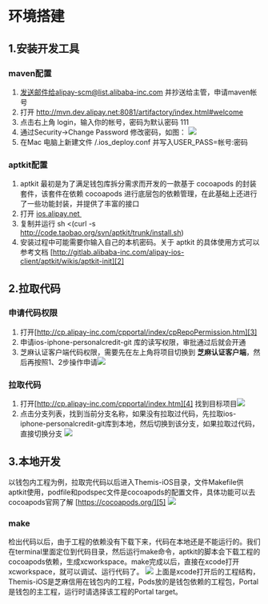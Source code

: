 # 环境搭建
## 1.安装开发工具
### maven配置
1. 发送邮件给alipay-scm@list.alibaba-inc.com 并抄送给主管，申请maven帐号
2.  打开 http://mvn.dev.alipay.net:8081/artifactory/index.html#welcome
3.  点击右上角 login，输入你的帐号，密码为默认密码 111
4.  通过Security-\>Change Password 修改密码，如图： ![][image-1]
5.  在Mac 电脑上新建文件 /.ios_deploy.conf 并写入USER_PASS=帐号:密码

### aptkit配置
1. aptkit 最初是为了满足钱包库拆分需求而开发的一款基于 cocoapods 的封装套件，该套件在依赖 cocoapods 进行底层包的依赖管理，在此基础上还进行了一些功能封装，并提供了丰富的接口
2. 打开 [ios.alipay.net ][1]
3. 复制并运行 sh \<(curl -s http://code.taobao.org/svn/aptkit/trunk/install.sh)
4. 安装过程中可能需要你输入自己的本机密码。关于 aptkit 的具体使用方式可以参考文档 [http://gitlab.alibaba-inc.com/alipay-ios-client/aptkit/wikis/aptkit-init][2]

## 2.拉取代码
### 申请代码权限
1. 打开[http://cp.alipay-inc.com/cpportal/index/cpRepoPermission.htm][3]
2. 申请ios-iphone-personalcredit-git 库的读写权限，审批通过后就会开通
3. 芝麻认证客户端代码权限，需要先在左上角将项目切换到 **芝麻认证客户端**，然后再按照1、2步操作申请![][image-2]

### 拉取代码
1. 打开[http://cp.alipay-inc.com/cpportal/index.htm][4] 找到目标项目![][image-3]
2.  点击分支列表，找到当前分支名称，如果没有拉取过代码，先拉取ios-iphone-personalcredit-git库到本地，然后切换到该分支，如果拉取过代码，直接切换分支 ![][image-4]

## 3.本地开发
以钱包内工程为例，拉取完代码以后进入Themis-iOS目录，文件Makefile供aptkit使用，podfile和podspec文件是cocoapods的配置文件，具体功能可以去cocoapods官网了解 [https://cocoapods.org/][5] ![][image-5]
### make
检出代码以后，由于工程的依赖没有下载下来，代码在本地还是不能运行的。我们在terminal里面定位到代码目录，然后运行make命令，aptkit的脚本会下载工程的cocoapods依赖，生成xcworkspace。make完成以后，直接在xcode打开xcworkspace，就可以调试、运行代码了。
![][image-6]
上面是xcode打开后的工程结构，Themis-iOS是芝麻信用在钱包内的工程，Pods放的是钱包依赖的工程包，Portal是钱包的主工程，运行时请选择该工程的Portal target。

[1]:	http://ios.alipay.net
[2]:	http://gitlab.alibaba-inc.com/alipay-ios-client/aptkit/wikis/aptkit-init
[3]:	http://cp.alipay-inc.com/cpportal/index/cpRepoPermission.htm
[4]:	http://cp.alipay-inc.com/cpportal/index.htm
[5]:	https://cocoapods.org/

[image-1]:	https://os.alipayobjects.com/rmsportal/mqGjLONFmXUDKWc.png
[image-2]:	https://os.alipayobjects.com/rmsportal/wDRgSNvvZcSdoRb.png
[image-3]:	https://os.alipayobjects.com/rmsportal/cQKwGhcopbLIhCZ.png
[image-4]:	https://os.alipayobjects.com/rmsportal/IYQVJKKkXYduGew.png
[image-5]:	https://os.alipayobjects.com/rmsportal/yOIjDdpnIfBJxWB.png
[image-6]:	https://os.alipayobjects.com/rmsportal/IlVlntcsEveubeJ.png